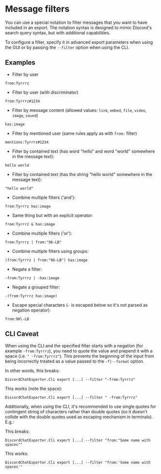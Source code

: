 # Message filters

You can use a special notation to filter messages that you want to have included in an export. The notation syntax is designed to mimic Discord's search query syntax, but with additional capabilities.

To configure a filter, specify it in advanced export parameters when using the GUI or by passing the `--filter` option when using the CLI.

## Examples

- Filter by user

```
from:Tyrrrz
```

- Filter by user (with discriminator)

```
from:Tyrrrz#1234
```

- Filter by message content (allowed values: `link`, `embed`, `file`, `video`, `image`, `sound`)

```
has:image
```

- Filter by mentioned user (same rules apply as with `from:` filter)

```
mentions:Tyrrrz#1234
```

- Filter by contained text (has word "hello" and word "world" somewhere in the message text):

```
hello world
```

- Filter by contained text (has the string "hello world" somewhere in the message text):

```
"hello world"
```

- Combine multiple filters ('and'):

```
from:Tyrrrz has:image
```

- Same thing but with an explicit operator:

```
from:Tyrrrz & has:image
```

- Combine multiple filters ('or'):

```
from:Tyrrrz | from:"96-LB"
```

- Combine multiple filters using groups:

```
(from:Tyrrrz | from:"96-LB") has:image
```

- Negate a filter:

```
-from:Tyrrrz | -has:image
```

- Negate a grouped filter:

```
-(from:Tyrrrz has:image)
```

- Escape special characters (`-` is escaped below so it's not parsed as negation operator):

```
from:96\-LB
```

## CLI Caveat

When using the CLI and the specified filter starts with a negation (for example `-from:Tyrrrz`), you need to quote the value and prepend it with a space (i.e. `" -from:Tyrrrz"`). This prevents the beginning of the input from being incorrectly treated as a value passed to the `-f|--format` option.

In other words, this breaks:

```
DiscordChatExporter.Cli export [...] --filter "-from:Tyrrrz"
```

This works (note the space):

```
DiscordChatExporter.Cli export [...] --filter " -from:Tyrrrz"
```

Additionally, when using the CLI, it's recommended to use single quotes for contingent string of characters rather than double quotes (so it doesn't collide with the double quotes used as escaping mechanism in terminals). E.g.:

This breaks:

```
DiscordChatExporter.Cli export [...] --filter "from:"Some name with spaces""
```

This works:

```
DiscordChatExporter.Cli export [...] --filter "from:'Some name with spaces'"
```
